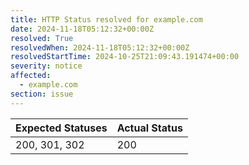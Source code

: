 ```yaml
---
title: HTTP Status resolved for example.com
date: 2024-11-18T05:12:32+00:00Z
resolved: True
resolvedWhen: 2024-11-18T05:12:32+00:00Z
resolvedStartTime: 2024-10-25T21:09:43.191474+00:00
severity: notice
affected:
  - example.com
section: issue
---
```


| Expected Statuses | Actual Status  |
|-------------------|----------------|
| 200, 301, 302 | 200 |
